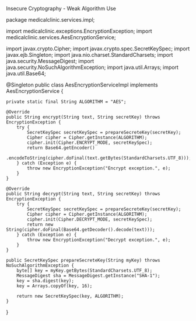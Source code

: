 Insecure Cryptography - Weak Algorithm Use

package medicalclinic.services.impl;

import medicalclinic.exceptions.EncryptionException;
import medicalclinic.services.AesEncryptionService;

import javax.crypto.Cipher;
import javax.crypto.spec.SecretKeySpec;
import javax.ejb.Singleton;
import java.nio.charset.StandardCharsets;
import java.security.MessageDigest;
import java.security.NoSuchAlgorithmException;
import java.util.Arrays;
import java.util.Base64;

@Singleton
public class AesEncryptionServiceImpl implements AesEncryptionService {

    private static final String ALGORITHM = "AES";

    @Override
    public String encrypt(String text, String secretKey) throws EncryptionException {
        try {
            SecretKeySpec secretKeySpec = prepareSecreteKey(secretKey);
            Cipher cipher = Cipher.getInstance(ALGORITHM);
            cipher.init(Cipher.ENCRYPT_MODE, secretKeySpec);
            return Base64.getEncoder()
                    .encodeToString(cipher.doFinal(text.getBytes(StandardCharsets.UTF_8)));
        } catch (Exception e) {
            throw new EncryptionException("Encrypt exception.", e);
        }
    }

    @Override
    public String decrypt(String text, String secretKey) throws EncryptionException {
        try {
            SecretKeySpec secretKeySpec = prepareSecreteKey(secretKey);
            Cipher cipher = Cipher.getInstance(ALGORITHM);
            cipher.init(Cipher.DECRYPT_MODE, secretKeySpec);
            return new String(cipher.doFinal(Base64.getDecoder().decode(text)));
        } catch (Exception e) {
            throw new EncryptionException("Decrypt exception.", e);
        }
    }

    public SecretKeySpec prepareSecreteKey(String myKey) throws NoSuchAlgorithmException {
        byte[] key = myKey.getBytes(StandardCharsets.UTF_8);
        MessageDigest sha = MessageDigest.getInstance("SHA-1");
        key = sha.digest(key);
        key = Arrays.copyOf(key, 16);

        return new SecretKeySpec(key, ALGORITHM);
    }
}
